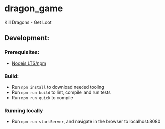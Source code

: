 # dragon_game

Kill Dragons - Get Loot

## Development:

### Prerequisites:

- [Nodejs LTS/npm](https://nodejs.org/en/)

### Build:

- Run `npm install` to download needed tooling
- Run `npm run build` to lint, compile, and run tests
- Run `npm run quick` to compile

### Running locally

- Run `npm run startServer`, and navigate in the browser to localhost:8080
